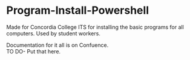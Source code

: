 # Program-Install-Powershell
Made for Concordia College ITS for installing the basic programs for all computers.  Used by student workers.

Documentation for it all is on Confuence.  
TO DO- Put that here.
